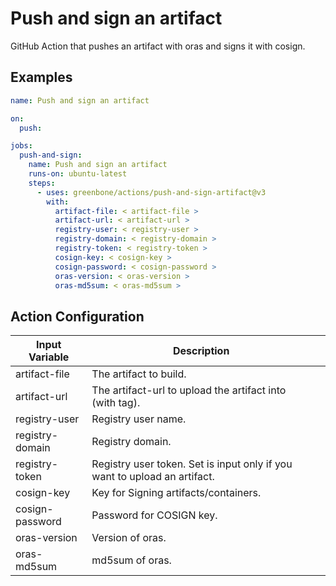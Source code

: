# Push and sign an artifact

GitHub Action that pushes an artifact with oras and signs it with cosign.

## Examples

```yml
name: Push and sign an artifact

on:
  push:

jobs:
  push-and-sign:
    name: Push and sign an artifact
    runs-on: ubuntu-latest
    steps:
      - uses: greenbone/actions/push-and-sign-artifact@v3
        with:
          artifact-file: < artifact-file >
          artifact-url: < artifact-url >
          registry-user: < registry-user >
          registry-domain: < registry-domain >
          registry-token: < registry-token >
          cosign-key: < cosign-key >
          cosign-password: < cosign-password >
          oras-version: < oras-version >
          oras-md5sum: < oras-md5sum >
```

## Action Configuration

|Input Variable|Description| |
|--------------|-----------|-|
| artifact-file | The artifact to build. | |
| artifact-url | The artifact-url to upload the artifact into (with tag). | |
| registry-user | Registry user name. | |
| registry-domain | Registry domain. | |
| registry-token | Registry user token. Set is input only if you want to upload an artifact. | |
| cosign-key | Key for Signing artifacts/containers. | |
| cosign-password | Password for COSIGN key. | |
| oras-version | Version of oras. | |
| oras-md5sum | md5sum of oras. | |
